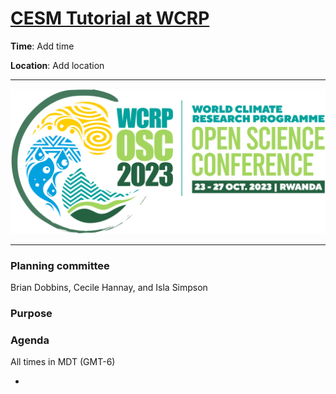 # [CESM Tutorial at WCRP](https://ncar.github.io/CESM-Tutorial-WCRP/README.html)

**Time**: Add time

**Location**: Add location
___
![young_innovator_logo](images/logo_WCRP-OSC_539X248px.svg)
___

### Planning committee
Brian Dobbins, Cecile Hannay, and Isla Simpson 

### Purpose


### Agenda

All times in MDT (GMT-6)

- 			


